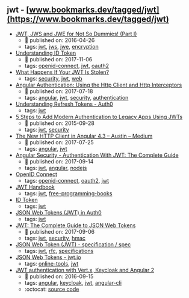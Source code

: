 jwt - [www.bookmarks.dev/tagged/jwt](https://www.bookmarks.dev/tagged/jwt)
---
* [JWT, JWS and JWE for Not So Dummies! (Part I)](https://medium.facilelogin.com/jwt-jws-and-jwe-for-not-so-dummies-b63310d201a3)
    * :calendar: published on: 2016-04-26
    * tags: [jwt](../tagged/jwt.md), [jws](../tagged/jws.md), [jwe](../tagged/jwe.md), [encryption](../tagged/encryption.md)
* [Understanding ID Token](https://medium.com/@darutk/understanding-id-token-5f83f50fa02e)
    * :calendar: published on: 2017-11-06
    * tags: [openid-connect](../tagged/openid-connect.md), [jwt](../tagged/jwt.md), [oauth2](../tagged/oauth2.md)
* [What Happens If Your JWT Is Stolen?](https://developer.okta.com/blog/2018/06/20/what-happens-if-your-jwt-is-stolen)
    * tags: [security](../tagged/security.md), [jwt](../tagged/jwt.md), [web](../tagged/web.md)
* [Angular Authentication: Using the Http Client and Http Interceptors](https://medium.com/@ryanchenkie_40935/angular-authentication-using-the-http-client-and-http-interceptors-2f9d1540eb8)
    * :calendar: published on: 2017-07-18
    * tags: [angular](../tagged/angular.md), [jwt](../tagged/jwt.md), [security](../tagged/security.md), [authentication](../tagged/authentication.md)
* [Understanding Refresh Tokens - Auth0](https://auth0.com/learn/refresh-tokens/)
    * tags: [jwt](../tagged/jwt.md)
* [5 Steps to Add Modern Authentication to Legacy Apps Using JWTs](https://auth0.com/blog/5-steps-to-add-modern-authentication-to-legacy-apps-using-jwts/)
    * :calendar: published on: 2015-09-28
    * tags: [jwt](../tagged/jwt.md), [security](../tagged/security.md)
* [The New HTTP Client in Angular 4.3 – Austin – Medium](https://medium.com/@amcdnl/the-new-http-client-in-angular-4-3-754bd3ff83a8)
    * :calendar: published on: 2017-07-25
    * tags: [angular](../tagged/angular.md), [jwt](../tagged/jwt.md)
* [Angular Security - Authentication With JWT: The  Complete Guide](https://blog.angular-university.io/angular-authentication-jwt/)
    * :calendar: published on: 2017-09-14
    * tags: [jwt](../tagged/jwt.md), [angular](../tagged/angular.md), [nodejs](../tagged/nodejs.md)
* [OpenID Connect](https://auth0.com/docs/protocols/oidc)
    * tags: [openid-connect](../tagged/openid-connect.md), [oauth2](../tagged/oauth2.md), [jwt](../tagged/jwt.md)
* [JWT Handbook](https://auth0.com/e-books/jwt-handbook)
    * tags: [jwt](../tagged/jwt.md), [free-programming-books](../tagged/free-programming-books.md)
* [ID Token](https://auth0.com/docs/tokens/id-token)
    * tags: [jwt](../tagged/jwt.md)
* [JSON Web Tokens (JWT) in Auth0](https://auth0.com/docs/jwt)
    * tags: [jwt](../tagged/jwt.md)
* [JWT: The  Complete Guide to JSON Web Tokens](https://blog.angular-university.io/angular-jwt/)
    * :calendar: published on: 2017-09-06
    * tags: [jwt](../tagged/jwt.md), [security](../tagged/security.md), [hmac](../tagged/hmac.md)
* [JSON Web Token (JWT) - specification / spec](https://tools.ietf.org/html/rfc7519)
    * tags: [jwt](../tagged/jwt.md), [rfc](../tagged/rfc.md), [specifications](../tagged/specifications.md)
* [JSON Web Tokens - jwt.io](https://jwt.io/)
    * tags: [online-tools](../tagged/online-tools.md), [jwt](../tagged/jwt.md)
* [JWT authentication with Vert.x, Keycloak and Angular 2](http://paulbakker.io/java/jwt-keycloak-angular2/)
    * :calendar: published on: 2016-09-15
    * tags: [angular](../tagged/angular.md), [keycloak](../tagged/keycloak.md), [jwt](../tagged/jwt.md), [angular-cli](../tagged/angular-cli.md)
    * :octocat: [source code](https://github.com/paulbakker/vertx-angular2-keycloak-demo)
